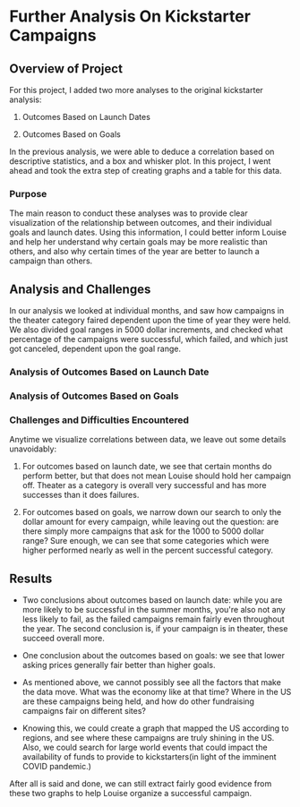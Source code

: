 # Further Analysis On Kickstarter Campaigns

## Overview of Project

For this project, I added two more analyses to the original kickstarter analysis: 

1) Outcomes Based on Launch Dates

2) Outcomes Based on Goals

In the previous analysis, we were able to deduce a correlation based on descriptive statistics, and a box and whisker plot. In this project, I went ahead and took the extra step of creating graphs and a table for this data.

### Purpose

The main reason to conduct these analyses was to provide clear visualization of the relationship
between outcomes, and their individual goals and launch dates. Using this information, I could
better inform Louise and help her understand why certain goals may be more realistic than
others, and also why certain times of the year are better to launch a campaign than others.

## Analysis and Challenges

In our analysis we looked at individual months, and saw how campaigns in the theater category 
faired dependent upon the time of year they were held. We also divided goal ranges in 5000 dollar
increments, and checked what percentage of the campaigns were successful, which failed, and which just got canceled, dependent upon the goal range. 

### Analysis of Outcomes Based on Launch Date



### Analysis of Outcomes Based on Goals

### Challenges and Difficulties Encountered

Anytime we visualize correlations between data, we leave out some details unavoidably:

1)  For outcomes based on launch date, we see that certain months do perform better, but that 
does not mean Louise should hold her campaign off. Theater as a category is overall very successful
and has more successes than it does failures.

2) For outcomes based on goals, we narrow down our search to only the dollar amount for every 
campaign, while leaving out the question: are there simply more campaigns that ask for the 1000 
to 5000 dollar range? Sure enough, we can see that some categories which were higher performed
nearly as well in the percent successful category. 

## Results

- Two conclusions about outcomes based on launch date: while you are more likely to be successful
in the summer months, you're also not any less likely to fail, as the failed campaigns remain fairly
even throughout the year. The second conclusion is, if your campaign is in theater, these succeed
overall more.

- One conclusion about the outcomes based on goals: we see that lower asking prices generally
fair better than higher goals. 

- As mentioned above, we cannot possibly see all the factors that make the data move. What was 
the economy like at that time? Where in the US are these campaigns being held, and how do 
other fundraising campaigns fair on different sites?

- Knowing this, we could create a graph that mapped the US according to regions, and see where
these campaigns are truly shining in the US. Also, we could search for large world events that could
impact the availability of funds to provide to kickstarters(in light of the imminent COVID pandemic.)

After all is said and done, we can still extract fairly good evidence from these two graphs to help
Louise organize a successful campaign. 
